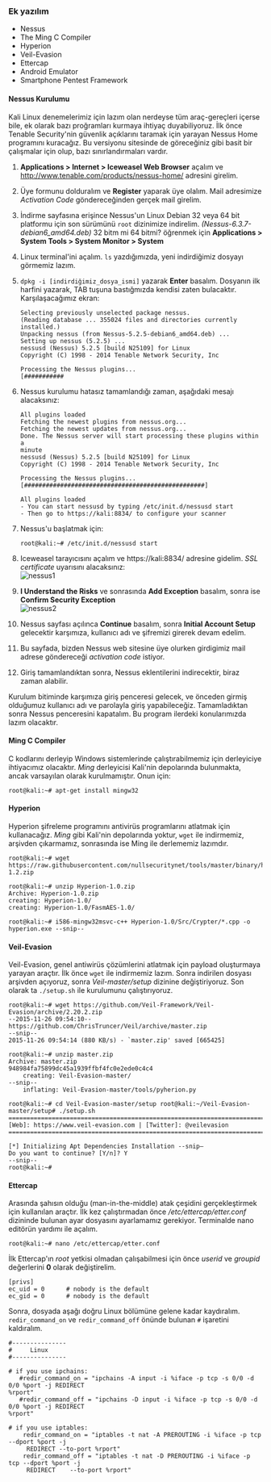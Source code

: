### Ek yazılım

* Nessus
* The Ming C Compiler
* Hyperion
* Veil-Evasion
* Ettercap
* Android Emulator
* Smartphone Pentest Framework


#### Nessus Kurulumu

Kali Linux denemelerimiz için lazım olan nerdeyse tüm araç-gereçleri içerse bile, ek olarak bazı proğramları kurmaya ihtiyaç duyabiliyoruz. İlk önce Tenable Security'nin güvenlik açıklarını taramak için yarayan Nessus Home programını kuracağız. Bu versiyonu sitesinde de göreceğiniz gibi basit bir çalışmalar için olup, bazı sınırlandırmaları vardır.

1. __Applications > Internet > Iceweasel Web Browser__ açalım ve http://www.tenable.com/products/nessus-home/ adresini girelim.

2. Üye formunu dolduralım ve __Register__ yaparak üye olalım. Mail adresimize _Activation Code_ göndereceğinden gerçek mail girelim.

3. İndirme sayfasına erişince Nessus'un Linux Debian 32 veya 64 bit platformu için son sürümünü `root` dizinimize indirelim. _(Nessus-6.3.7-debian6_amd64.deb)_
    32 bitm mi 64 bitmi? öğrenmek için __Applications > System Tools > System Monitor > System__

4. Linux terminal'ini açalım. `ls` yazdığımızda, yeni indirdiğimiz dosyayı görmemiz lazım.

5. `dpkg -i [indirdiğimiz_dosya_ismi]` yazarak __Enter__ basalım. Dosyanın ilk harfini yazarak, TAB tuşuna bastığmızda kendisi zaten bulacaktır. Karşılaşacağımız ekran:  
    ```ShellSession
    Selecting previously unselected package nessus.
    (Reading database ... 355024 files and directories currently installed.)
    Unpacking nessus (from Nessus-5.2.5-debian6_amd64.deb) ...
    Setting up nessus (5.2.5) ...
    nessusd (Nessus) 5.2.5 [build N25109] for Linux
    Copyright (C) 1998 - 2014 Tenable Network Security, Inc

    Processing the Nessus plugins...
    [###########    
    ```

6. Nessus kurulumu hatasız tamamlandığı zaman, aşağıdaki mesajı alacaksınız:  
    ```ShellSession
    All plugins loaded
    Fetching the newest plugins from nessus.org...
    Fetching the newest updates from nessus.org...
    Done. The Nessus server will start processing these plugins within a
    minute
    nessusd (Nessus) 5.2.5 [build N25109] for Linux
    Copyright (C) 1998 - 2014 Tenable Network Security, Inc

    Processing the Nessus plugins...
    [##################################################]

    All plugins loaded
    - You can start nessusd by typing /etc/init.d/nessusd start
    - Then go to https://kali:8834/ to configure your scanner
    ```

7. Nessus'u başlatmak için:  
    ```ShellSession
    root@kali:~# /etc/init.d/nessusd start
    ```

8. Iceweasel tarayıcısını açalım ve https://kali:8834/ adresine gidelim. _SSL certificate_ uyarısını alacaksınız:  
![nessus1](../resim/kurulum/nessus1.png)

9. __I Understand the Risks__ ve sonrasında __Add Exception__ basalım, sonra ise __Confirm Security Exception__  
![nessus2](../resim/kurulum/nessus2.png)

10. Nessus sayfası açılınca __Continue__ basalım, sonra __Initial Account Setup__ gelecektir karşımıza, kullanıcı adı ve şifremizi girerek devam edelim. 

11. Bu sayfada, bizden Nessus web sitesine üye olurken girdigimiz mail adrese göndereceği _activation code_ istiyor. 

12. Giriş tamamlandıktan sonra, Nessus eklentilerini indirecektir, biraz zaman alabilir.

Kurulum bitiminde karşımıza giriş penceresi gelecek, ve önceden girmiş olduğumuz kullanıcı adı ve parolayla giriş yapabileceğiz. Tamamladıktan sonra Nessus penceresini kapatalım. Bu program ilerdeki konularımızda lazım olacaktır.

#### Ming C Compiler

C kodlarını derleyip Windows sistemlerinde çalıştırabilmemiz için derleyiciye ihtiyacımız olacaktır. _Ming_ derleyicisi Kali'nin depolarında bulunmakta, ancak varsayılan olarak kurulmamıştır. Onun için:

```ShellSession
root@kali:~# apt-get install mingw32
```

#### Hyperion

Hyperion şifreleme programını antivirüs programlarını atlatmak için kullanacağız. _Ming_ gibi Kali'nin depolarında yoktur, `wget` ile indirmemiz, arşivden çıkarmamız, sonrasında ise Ming ile derlememiz lazımdır.

```ShellSession
root@kali:~# wget https://raw.githubusercontent.com/nullsecuritynet/tools/master/binary/hyperion/release/Hyperion-1.2.zip

root@kali:~# unzip Hyperion-1.0.zip
Archive: Hyperion-1.0.zip
creating: Hyperion-1.0/
creating: Hyperion-1.0/FasmAES-1.0/

root@kali:~# i586-mingw32msvc-c++ Hyperion-1.0/Src/Crypter/*.cpp -o hyperion.exe --snip--
```

#### Veil-Evasion

Veil-Evasion, genel antiwirüs çözümlerini atlatmak için payload oluşturmaya yarayan araçtır. İlk önce `wget` ile indirmemiz lazım. Sonra indirilen dosyası arşivden açıyoruz, sonra _Veil-master/setup_ dizinine değiştiriyoruz. Son olarak ta `./setup.sh` ile kurulumunu çalıştırıyoruz.

```ShellSession
root@kali:~# wget https://github.com/Veil-Framework/Veil-Evasion/archive/2.20.2.zip
--2015-11-26 09:54:10-- https://github.com/ChrisTruncer/Veil/archive/master.zip 
--snip--
2015-11-26 09:54:14 (880 KB/s) - `master.zip' saved [665425]

root@kali:~# unzip master.zip
Archive: master.zip 
948984fa75899dc45a1939ffbf4fc0e2ede0c4c4
    creating: Veil-Evasion-master/ 
--snip--
    inflating: Veil-Evasion-master/tools/pyherion.py

root@kali:~# cd Veil-Evasion-master/setup root@kali:~/Veil-Evasion-master/setup# ./setup.sh 
=========================================================================
[Web]: https://www.veil-evasion.com | [Twitter]: @veilevasion 
=========================================================================

[*] Initializing Apt Dependencies Installation --snip—
Do you want to continue? [Y/n]? Y
--snip--
root@kali:~#
```

#### Ettercap

Arasında şahısın olduğu (man-in-the-middle) atak çeşidini gerçekleştirmek için kullanılan araçtır. İlk kez çalıştırmadan önce _/etc/ettercap/etter.conf_ dizininde bulunan ayar dosyasını ayarlamamız gerekiyor. Terminalde nano editörün yardımı ile açalım. 

```ShellSession
root@kali:~# nano /etc/ettercap/etter.conf
```

İlk Ettercap'ın _root_ yetkisi olmadan çalışabilmesi için önce _userid_ ve _groupid_ değerlerini __0__ olarak değiştirelim.

```ShellSession
[privs]
ec_uid = 0      # nobody is the default 
ec_gid = 0      # nobody is the default
```

Sonra, dosyada aşağı doğru Linux bölümüne gelene kadar kaydıralım. `redir_command_on` ve `redir_command_off` önünde bulunan `#` işaretini kaldıralım.

```ShellSession
#---------------
#     Linux
#---------------

# if you use ipchains:
   #redir_command_on = "ipchains -A input -i %iface -p tcp -s 0/0 -d 0/0 %port -j REDIRECT
%rport"
   #redir_command_off = "ipchains -D input -i %iface -p tcp -s 0/0 -d 0/0 %port -j REDIRECT
%rport"

# if you use iptables:
    redir_command_on = "iptables -t nat -A PREROUTING -i %iface -p tcp --dport %port -j
     REDIRECT --to-port %rport"
    redir_command_off = "iptables -t nat -D PREROUTING -i %iface -p tcp --dport %port -j
     REDIRECT    --to-port %rport"
```















